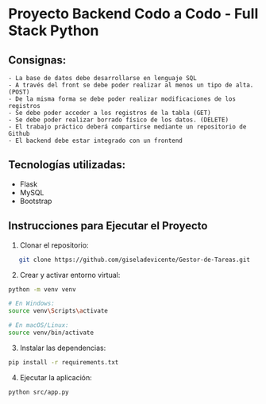 # Proyecto Backend Codo a Codo - Full Stack Python

## Consignas:

    - La base de datos debe desarrollarse en lenguaje SQL
    - A través del front se debe poder realizar al menos un tipo de alta. (POST)
    - De la misma forma se debe poder realizar modificaciones de los registros
    - Se debe poder acceder a los registros de la tabla (GET)
    - Se debe poder realizar borrado físico de los datos. (DELETE)
    - El trabajo práctico deberá compartirse mediante un repositorio de Github
    - El backend debe estar integrado con un frontend

## Tecnologías utilizadas:

- Flask
- MySQL
- Bootstrap

## Instrucciones para Ejecutar el Proyecto

1. Clonar el repositorio:
```bash
   git clone https://github.com/giseladevicente/Gestor-de-Tareas.git
```

2. Crear y activar entorno virtual:

```bash
python -m venv venv

# En Windows:
source venv\Scripts\activate

# En macOS/Linux:
source venv/bin/activate
```

3. Instalar las dependencias:

```bash
pip install -r requirements.txt
```

4. Ejecutar la aplicación:

```bash
python src/app.py
```
